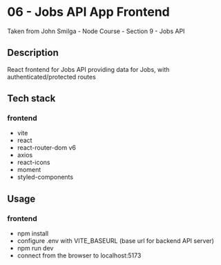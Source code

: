 # 06 - Jobs API App Frontend

Taken from John Smilga - Node Course - Section 9 - Jobs API

## Description

React frontend for Jobs API providing data for Jobs, with authenticated/protected routes

## Tech stack

### frontend

- vite
- react
- react-router-dom v6
- axios
- react-icons
- moment
- styled-components

## Usage

### frontend

- npm install
- configure .env with VITE_BASEURL (base url for backend API server)
- npm run dev
- connect from the browser to localhost:5173
